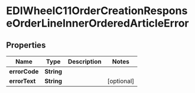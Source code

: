 

# EDIWheelC11OrderCreationResponseOrderLineInnerOrderedArticleError


## Properties

| Name | Type | Description | Notes |
|------------ | ------------- | ------------- | -------------|
|**errorCode** | **String** |  |  |
|**errorText** | **String** |  |  [optional] |



